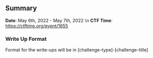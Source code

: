 ## Summary

**Date**: May 6th, 2022 - May 7th, 2022 \n
**CTF Time**: https://ctftime.org/event/1655


### Write Up Format

Format for the write-ups will be in [challenge-type]-[challenge-title]


